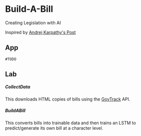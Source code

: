 # Build-A-Bill

Creating Legislation with AI

Inspired by [Andrej Karpathy's Post](http://karpathy.github.io/2015/05/21/rnn-effectiveness/)

## App

```#TODO```

## Lab

##### CollectData

This downloads HTML copies of bills using the [GovTrack](https://www.govtrack.us) API.

##### BuildABill

This converts bills into trainable data and then trains an LSTM to predict/generate its own bill at a character level.